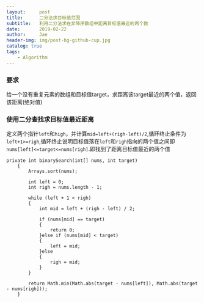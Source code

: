 ```yaml
---
layout:     post
title:      二分法求目标值范围
subtitle:   利用二分法求在非降序数组中距离目标值最近的两个数
date:       2019-02-22
author:     Jae
header-img: img/post-bg-github-cup.jpg
catalog: true
tags:
    - Algorithm
---
```


### 要求

给一个没有重复元素的数组和目标值target，求距离该target最近的两个值，返回该距离(绝对值)


### 使用二分查找求目标值最近距离

定义两个指针```left```和```high```，并计算```mid=left+(righ-left)/2```,循环终止条件为```left+1>=righ```,循环终止说明目标值落在```left```和```righ```指向的两个值之间即```nums[left]<=target<=nums[righ]```.即找到了距离目标值最近的两个值

    private int binarySearch(int[] nums, int target)
        {
            Arrays.sort(nums);

            int left = 0;
            int righ = nums.length - 1;

            while (left + 1 < righ)
            {
                int mid = left + (righ - left) / 2;

                if (nums[mid] == target)
                {
                    return 0;
                }else if (nums[mid] < target)
                {
                    left = mid;
                }else
                {
                    righ = mid;
                }
            }

            return Math.min(Math.abs(target - nums[left]), Math.abs(target - nums[righ]));
        }

